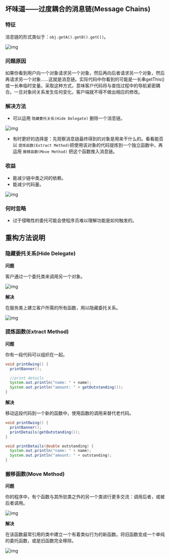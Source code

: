 ## 坏味道——过度耦合的消息链(Message Chains)

### 特征

消息链的形式类似于：`obj.getA().getB().getC()`。

![img](https://raw.githubusercontent.com/dunwu/design/master/images/refactor/message-chains/message-chains-1.png)

### 问题原因

如果你看到用户向一个对象请求另一个对象，然后再向后者请求另一个对象，然后再请求另一个对象……这就是消息链。实际代码中你看到的可能是一长串getThis()或一长串临时变量。采取这种方式，意味客户代码将与查找过程中的导航紧密耦合。一旦对象间关系发生任何变化，客户端就不得不做出相应的修改。

### 解决方法

- 可以运用 `隐藏委托关系(Hide Delegate)` 删除一个消息链。

![img](https://raw.githubusercontent.com/dunwu/design/master/images/refactor/message-chains/message-chains-2.png)

-  有时更好的选择是：先观察消息链最终得到的对象是用来干什么的。看看能否以 `提炼函数(Extract Method)`把使用该对象的代码提炼到一个独立函数中，再运用 `搬移函数(Move Method)` 把这个函数推入消息链。

### 收益

- 能减少链中类之间的依赖。
- 能减少代码量。

![img](https://raw.githubusercontent.com/dunwu/design/master/images/refactor/message-chains/message-chains-3.png)

### 何时忽略

- 过于侵略性的委托可能会使程序员难以理解功能是如何触发的。

## 重构方法说明

### 隐藏委托关系(Hide Delegate)

**问题**

客户通过一个委托类来调用另一个对象。

![img](https://raw.githubusercontent.com/dunwu/design/master/images/refactor/inappropriate-intimacy/Hide%20Delegate%20-%20Before.png)

**解决**

在服务类上建立客户所需的所有函数，用以隐藏委托关系。

![img](https://raw.githubusercontent.com/dunwu/design/master/images/refactor/inappropriate-intimacy/Hide%20Delegate%20-%20After.png)

### 提炼函数(Extract Method)

**问题**

你有一段代码可以组织在一起。

```java
void printOwing() {
  printBanner();

  //print details
  System.out.println("name: " + name);
  System.out.println("amount: " + getOutstanding());
}
```

**解决**

移动这段代码到一个新的函数中，使用函数的调用来替代老代码。

```java
void printOwing() {
  printBanner();
  printDetails(getOutstanding());
}

void printDetails(double outstanding) {
  System.out.println("name: " + name);
  System.out.println("amount: " + outstanding);
}
```

### 搬移函数(Move Method)

**问题**

你的程序中，有个函数与其所驻类之外的另一个类进行更多交流：调用后者，或被后者调用。

![img](https://raw.githubusercontent.com/dunwu/design/master/images/refactor/switch-statements/Move%20Method%20-%20Before.png)

**解决**

在该函数最常引用的类中建立一个有着类似行为的新函数。将旧函数变成一个单纯的委托函数，或是旧函数完全移除。

![img](https://raw.githubusercontent.com/dunwu/design/master/images/refactor/switch-statements/Move%20Method%20-%20After.png)
